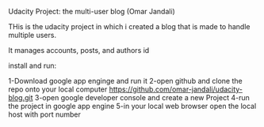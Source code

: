 Udacity Project: the multi-user blog (Omar Jandali)

THis is the udacity project in which i created a blog that is made to handle multiple users.

It manages accounts, posts, and authors id

install and run:

1-Download google app enginge and run it
2-open github and clone the repo onto your local computer
  https://github.com/omar-jandali/udacity-blog.git
3-open google developer console and create a new Project
4-run the project in google app engine
5-in your local web browser open the local host with port number
